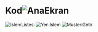 # Kod![AnaEkran](https://user-images.githubusercontent.com/99508918/183265671-80996052-c1e6-4e44-b462-b882ff0c63e0.png)
![IslemListesi](https://user-images.githubusercontent.com/99508918/183265679-4a83cbd5-d98c-4d3f-9b27-34929fb749c5.PNG)
![YeniIslem](https://user-images.githubusercontent.com/99508918/183265681-fe25283d-b5db-409b-8eb6-bd08352b1580.png)
![MusteriGetir](https://user-images.githubusercontent.com/99508918/183265682-854e4b66-b9ab-4980-9f1e-35531fe9a529.png)
